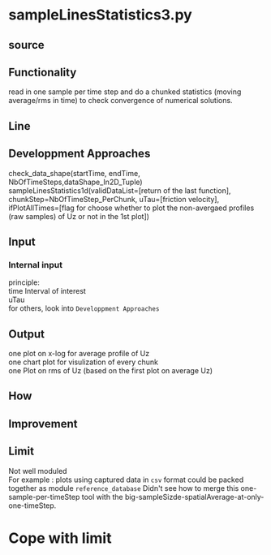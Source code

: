 # sampleLinesStatistics3.py

## source

## Functionality
read in one sample per time step and do a chunked statistics (moving average/rms in time) to check convergence of numerical solutions.

## Line

## Developpment Approaches
check_data_shape(startTime, endTime, NbOfTimeSteps,dataShape_In2D_Tuple)   
sampleLinesStatistics1d(validDataList=[return of the last function], chunkStep=NbOfTimeStep_PerChunk, uTau=[friction velocity], ifPlotAllTimes=[flag for choose whether to plot the non-avergaed profiles (raw samples) of Uz or not in the 1st plot])

## Input
### Internal input
principle:   
time Interval of interest   
uTau   
for others, look into `Developpment Approaches`

## Output
one plot on x-log for average profile of Uz   
one chart plot for visulization of every chunk   
one Plot on rms of Uz (based on the first plot on average Uz)

## How

## Improvement

## Limit
Not well moduled   
For example : plots using captured data in `csv` format could be packed together as module `reference_database`
Didn't see how to merge this one-sample-per-timeStep tool with the big-sampleSizde-spatialAverage-at-only-one-timeStep.

# Cope with limit
